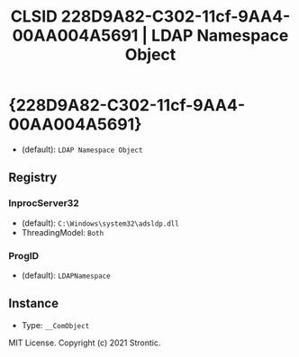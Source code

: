 ﻿---
title: "CLSID 228D9A82-C302-11cf-9AA4-00AA004A5691 | LDAP Namespace Object"
excerpt: What is COM-Object CLSID 228D9A82-C302-11cf-9AA4-00AA004A5691?
---

# {228D9A82-C302-11cf-9AA4-00AA004A5691}

* (default): `LDAP Namespace Object`

## Registry


### InprocServer32

* (default): `C:\Windows\system32\adsldp.dll`
* ThreadingModel: `Both`

### ProgID

* (default): `LDAPNamespace`

## Instance

* Type: `__ComObject`

MIT License. Copyright (c) 2021 Strontic.


